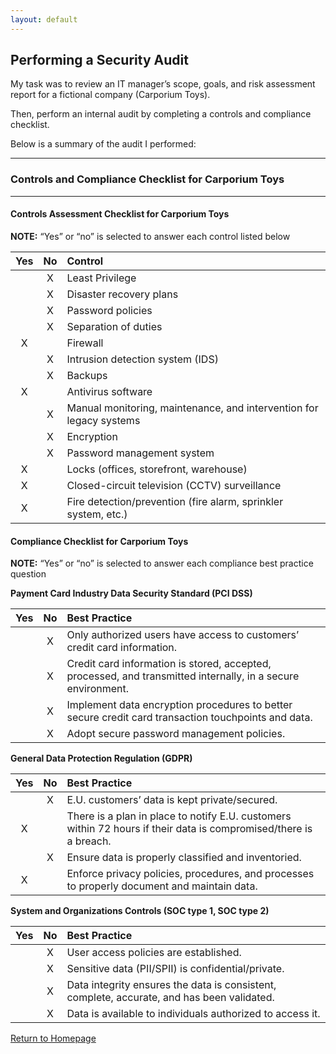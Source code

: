 ```yaml
---
layout: default
---
```


## Performing a Security Audit

My task was to review an IT manager’s scope, goals, and risk assessment report for a fictional company (Carporium Toys).

Then, perform an internal audit by completing a controls and compliance checklist.

Below is a summary of the audit I performed:

* * *

### Controls and Compliance Checklist for Carporium Toys

* * *

#### Controls Assessment Checklist for Carporium Toys
__NOTE:__ “Yes” or “no” is selected to answer each control listed below

|Yes  |No   |Control                                                                                                            |
|:---:|:---:|:---|
|     | X   | Least Privilege                                                                                                   |
|     | X   | Disaster recovery plans                                                                                           |
|     | X   | Password policies                                                                                                 |
|     | X   | Separation of duties                                                                                              |
| X   |     | Firewall                                                                                                          |
|     | X   | Intrusion detection system (IDS)                                                                                  |
|     | X   | Backups                                                                                                           |
| X   |     | Antivirus software                                                                                                |
|     | X   | Manual monitoring, maintenance, and intervention for legacy systems                                               |
|     | X   | Encryption                                                                                                        |
|     | X   | Password management system                                                                                        |
| X   |     | Locks (offices, storefront, warehouse)                                                                            |
| X   |     | Closed-circuit television (CCTV) surveillance                                                                     |
| X   |     | Fire detection/prevention (fire alarm, sprinkler system, etc.)                                                    |

#### Compliance Checklist for Carporium Toys
__NOTE:__ “Yes” or “no” is selected to answer each compliance best practice question

__Payment Card Industry Data Security Standard (PCI DSS)__

|Yes  |No   |Best Practice                                                                                                      |
|:---:|:---:|:---|
|     | X   | Only authorized users have access to customers’ credit card information.                                          |
|     | X   | Credit card information is stored, accepted, processed, and transmitted internally, in a secure environment.      |
|     | X   | Implement data encryption procedures to better secure credit card transaction touchpoints and data.               |
|     | X   | Adopt secure password management policies. |

__General Data Protection Regulation (GDPR)__

|Yes  |No   |Best Practice                                                                                                      |
|:---:|:---:|:---|
|     | X   | E.U. customers’ data is kept private/secured.                                                                     |
| X   |     | There is a plan in place to notify E.U. customers within 72 hours if their data is compromised/there is a breach. |
|     | X   | Ensure data is properly classified and inventoried.                                                               |
| X   |     | Enforce privacy policies, procedures, and processes to properly document and maintain data.                       |

__System and Organizations Controls (SOC type 1, SOC type 2)__

|Yes  |No   |Best Practice                                                                                                      |
|:---:|:---:|:---|
|     | X   | User access policies are established.                                                                             |
|     | X   | Sensitive data (PII/SPII) is confidential/private.                                                                |
|     | X   | Data integrity ensures the data is consistent, complete, accurate, and has been validated.                        |
|     | X   | Data is available to individuals authorized to access it.                                                         |

[Return to Homepage](./)
